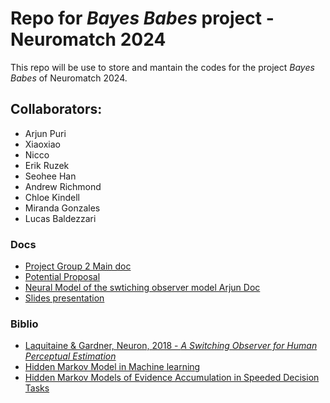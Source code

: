 # Repo for *Bayes Babes* project - Neuromatch 2024

This repo will be use to store and mantain the codes for the project *Bayes Babes* of Neuromatch 2024.

## Collaborators:
- Arjun Puri
- Xiaoxiao
- Nicco
- Erik Ruzek
- Seohee Han
- Andrew Richmond
- Chloe Kindell
- Miranda Gonzales
- Lucas Baldezzari

### Docs

- [Project Group 2 Main doc](https://docs.google.com/document/d/1ZA0-Z-GO-pYg_CeYRGAYFPBJxr1fF4K0PAReS_vPJt0/edit)
- [Potential Proposal](https://docs.google.com/document/d/1DL2T97BWogI5rgF8SQ9WpetcekPW66ra6XHvEVreN34/edit#heading=h.qw2lglpsn6er)
- [Neural Model of the swtiching observer model Arjun Doc](https://docs.google.com/document/d/1WE8VspE0nJoXH54ET8YFkZmJXTj3S4NjSuUDtu1c4BI/edit)
- [Slides presentation](https://docs.google.com/presentation/d/1jy7FQxSmfsh-nDtU8quLWIYfUyyUcKUThjP8q5fMFjY/edit#slide=id.g2ee1bff03f1_1_12)

### Biblio
- [Laquitaine & Gardner, Neuron, 2018 - *A Switching Observer for Human Perceptual Estimation*](https://pubmed.ncbi.nlm.nih.gov/29290551/)
- [Hidden Markov Model in Machine learning](https://www.geeksforgeeks.org/hidden-markov-model-in-machine-learning/)
- [Hidden Markov Models of Evidence Accumulation in Speeded Decision Tasks](https://link.springer.com/article/10.1007/s42113-021-00115-0)
